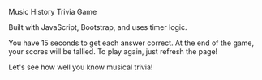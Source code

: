 Music History Trivia Game

Built with JavaScript, Bootstrap, and uses timer logic.

You have 15 seconds to get each answer correct. At the end of the game, your scores will be tallied. To play again, just refresh the page!

Let's see how well you know musical trivia!
